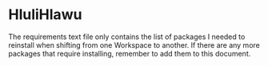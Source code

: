 # HluliHlawu

The requirements text file only contains the list of packages I needed to reinstall when shifting from one Workspace to another.
If there are any more packages that require installing, remember to add them to this document.

